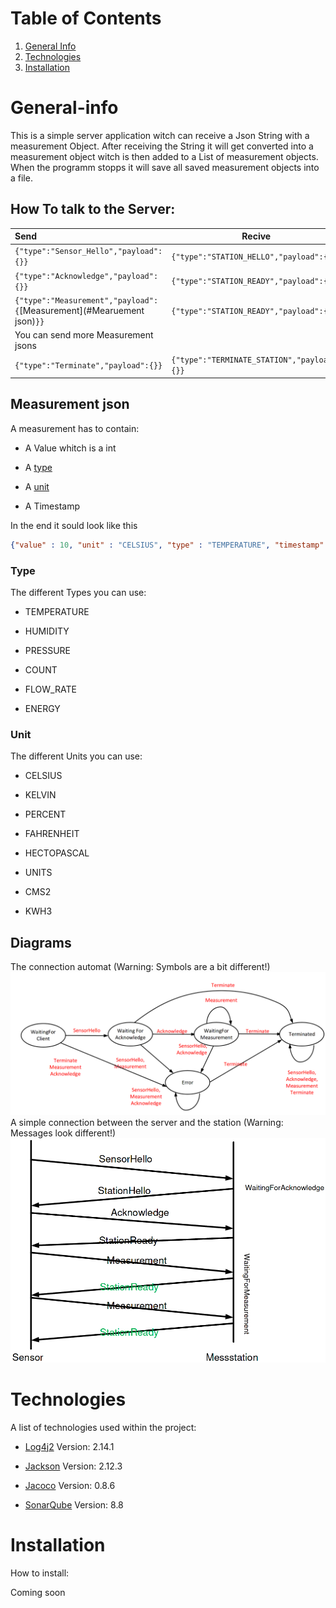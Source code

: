# Table of Contents

1. [General Info](#general-info)
2. [Technologies](#technologies)
3. [Installation](#installation)

# General-info

This is a simple server application witch can receive a Json String with a measurement Object. 
After receiving the String it will get converted into a measurement object witch is then added to a List of measurement objects. 
When the programm stopps it will save all saved measurement objects into a file.

## How To talk to the Server:

| Send                                                                   | Recive                                      |
|:---------------------------------------------------------------------- | ------------------------------------------- |
| `{"type":"Sensor_Hello","payload":{}}`                                 | `{"type":"STATION_HELLO","payload":{}}`     |
| `{"type":"Acknowledge","payload":{}}`                                  | `{"type":"STATION_READY","payload":{}}`     |
| `{"type":"Measurement","payload":{`[Measurement](#Mearuement json)`}}` | `{"type":"STATION_READY","payload":{}}`     |
| You can send more Measurement jsons                                    |                                             |
| `{"type":"Terminate","payload":{}}`                                    | `{"type":"TERMINATE_STATION","payload":{}}` |

## Measurement json

A measurement has to contain:

- A Value whitch is a int

- A [type](#type)

- A [unit](#unit)

- A Timestamp

In the end it sould look like this

```json
{"value" : 10, "unit" : "CELSIUS", "type" : "TEMPERATURE", "timestamp" : "2021-04-17 18:09:10.189349"}
```

### Type

The different Types you can use:

- TEMPERATURE  

- HUMIDITY

- PRESSURE

- COUNT

- FLOW_RATE

- ENERGY

### Unit

The different Units you can use:

- CELSIUS

- KELVIN

- PERCENT

- FAHRENHEIT

- HECTOPASCAL

- UNITS

- CMS2

- KWH3

## Diagrams

The connection automat (Warning: Symbols are a bit different!)
![Connection automat](Automate.png)
A simple connection between the server and the station (Warning: Messages look different!)
![Connection Example](Connection.png)

# Technologies

 A list of technologies used within the project:

* [Log4j2](https://logging.apache.org/log4j/2.x/) Version: 2.14.1

* [Jackson](https://github.com/FasterXML/jackson) Version: 2.12.3

* [Jacoco](https://www.jacoco.org/jacoco/trunk/index.html) Version: 0.8.6

* [SonarQube](https://www.sonarqube.org/) Version: 8.8

# Installation

How to install:

Coming soon
